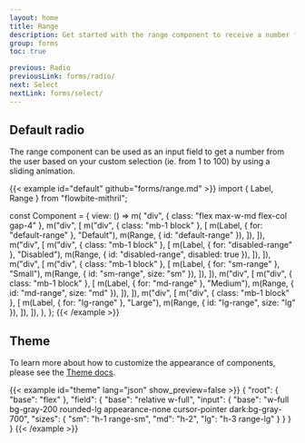 ```yaml
---
layout: home
title: Range
description: Get started with the range component to receive a number from the user anywhere from 1 to 100 by sliding form control horizontally based on multiple options
group: forms
toc: true

previous: Radio
previousLink: forms/radio/
next: Select
nextLink: forms/select/
---
```


## Default radio

The range component can be used as an input field to get a number from the user based on your custom selection (ie. from 1 to 100) by using a sliding animation.

{{< example id="default" github="forms/range.md" >}}
import { Label, Range } from "flowbite-mithril";

const Component = {
  view: () =>
    m(
      "div",
      { class: "flex max-w-md flex-col gap-4" },
      m("div", [
        m("div", { class: "mb-1 block" }, [
          m(Label, { for: "default-range" }, "Default"),
          m(Range, { id: "default-range" }),
        ]),
      ]),
      m("div", [
        m("div", { class: "mb-1 block" }, [
          m(Label, { for: "disabled-range" }, "Disabled"),
          m(Range, { id: "disabled-range", disabled: true }),
        ]),
      ]),
      m("div", [
        m("div", { class: "mb-1 block" }, [
          m(Label, { for: "sm-range" }, "Small"),
          m(Range, { id: "sm-range", size: "sm" }),
        ]),
      ]),
      m("div", [
        m("div", { class: "mb-1 block" }, [
          m(Label, { for: "md-range" }, "Medium"),
          m(Range, { id: "md-range", size: "md" }),
        ]),
      ]),
      m("div", [
        m("div", { class: "mb-1 block" }, [
          m(Label, { for: "lg-range" }, "Large"),
          m(Range, { id: "lg-range", size: "lg" }),
        ]),
      ]),
    ),
};
{{< /example >}}

## Theme

To learn more about how to customize the appearance of components, please see the [Theme docs](https://alexferl.github.io/flowbite-mithril/customize/theme/).

{{< example id="theme" lang="json" show_preview=false >}}
{
  "root": {
    "base": "flex"
  },
  "field": {
    "base": "relative w-full",
    "input": {
      "base": "w-full bg-gray-200 rounded-lg appearance-none cursor-pointer dark:bg-gray-700",
      "sizes": {
        "sm": "h-1 range-sm",
        "md": "h-2",
        "lg": "h-3 range-lg"
      }
    }
  }
}
{{< /example >}}

